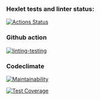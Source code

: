 ### Hexlet tests and linter status:
[![Actions Status](https://github.com/Elflight/frontend-project-46/actions/workflows/hexlet-check.yml/badge.svg)](https://github.com/Elflight/frontend-project-46/actions)

### Github action
[![linting-testing](https://github.com/Elflight/frontend-project-46/actions/workflows/linting-testing.yml/badge.svg)](https://github.com/Elflight/frontend-project-46/actions/workflows/linting-testing.yml)

### Codeclimate
[![Maintainability](https://api.codeclimate.com/v1/badges/fcc850c41e58d3101898/maintainability)](https://codeclimate.com/github/Elflight/frontend-project-46/maintainability)

[![Test Coverage](https://api.codeclimate.com/v1/badges/fcc850c41e58d3101898/test_coverage)](https://codeclimate.com/github/Elflight/frontend-project-46/test_coverage)